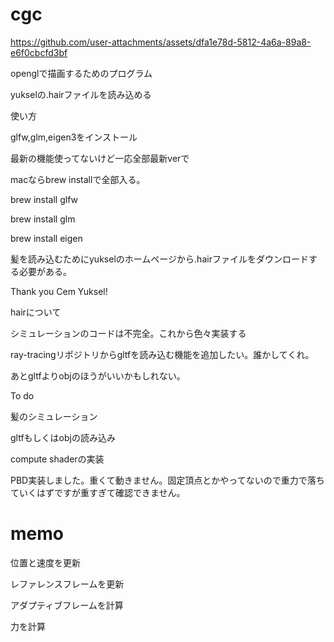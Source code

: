 # cgc

https://github.com/user-attachments/assets/dfa1e78d-5812-4a6a-89a8-e6f0cbcfd3bf


openglで描画するためのプログラム

yukselの.hairファイルを読み込める

使い方

glfw,glm,eigen3をインストール

最新の機能使ってないけど一応全部最新verで

macならbrew installで全部入る。

brew install glfw

brew install glm

brew install eigen

髪を読み込むためにyukselのホームページから.hairファイルをダウンロードする必要がある。

Thank you Cem Yuksel!

hairについて

シミュレーションのコードは不完全。これから色々実装する

ray-tracingリポジトリからgltfを読み込む機能を追加したい。誰かしてくれ。

あとgltfよりobjのほうがいいかもしれない。

To do

髪のシミュレーション

gltfもしくはobjの読み込み

compute shaderの実装

PBD実装しました。重くて動きません。固定頂点とかやってないので重力で落ちていくはずですが重すぎて確認できません。

# memo
位置と速度を更新

レファレンスフレームを更新

アダプティブフレームを計算

力を計算
